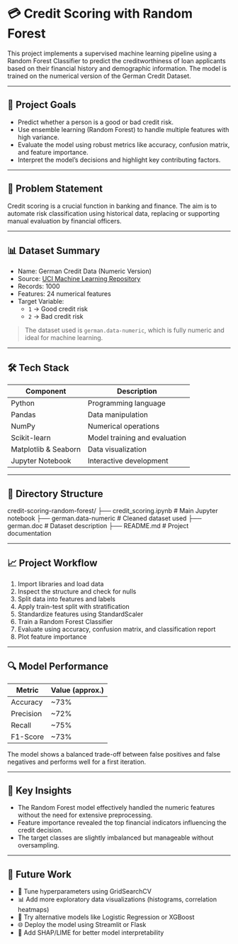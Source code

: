 # 💳 Credit Scoring with Random Forest

This project implements a supervised machine learning pipeline using a Random Forest Classifier to predict the creditworthiness of loan applicants based on their financial history and demographic information. The model is trained on the numerical version of the German Credit Dataset.

---

## 🎯 Project Goals

- Predict whether a person is a good or bad credit risk.
- Use ensemble learning (Random Forest) to handle multiple features with high variance.
- Evaluate the model using robust metrics like accuracy, confusion matrix, and feature importance.
- Interpret the model’s decisions and highlight key contributing factors.

---

## 🧠 Problem Statement

Credit scoring is a crucial function in banking and finance. The aim is to automate risk classification using historical data, replacing or supporting manual evaluation by financial officers.

---

## 📊 Dataset Summary

- Name: German Credit Data (Numeric Version)
- Source: [UCI Machine Learning Repository](https://archive.ics.uci.edu/dataset/144/statlog+german+credit+data)
- Records: 1000
- Features: 24 numerical features
- Target Variable:
  - `1` → Good credit risk
  - `2` → Bad credit risk

> The dataset used is `german.data-numeric`, which is fully numeric and ideal for machine learning.

---

## 🛠️ Tech Stack

| Component      | Description                       |
|----------------|-----------------------------------|
|   Python       | Programming language              |
|   Pandas       | Data manipulation                 |
|   NumPy        | Numerical operations              |
|   Scikit-learn   | Model training and evaluation   |
|   Matplotlib & Seaborn   | Data visualization     |
|   Jupyter Notebook  | Interactive development     |

---

## 📁 Directory Structure    

credit-scoring-random-forest/
├── credit_scoring.ipynb        # Main Jupyter notebook
├── german.data-numeric         # Cleaned dataset used
├── german.doc                  # Dataset description
├── README.md                   # Project documentation

---

## 📈 Project Workflow

1. Import libraries and load data
2. Inspect the structure and check for nulls
3. Split data into features and labels
4. Apply train-test split with stratification
5. Standardize features using StandardScaler
6. Train a Random Forest Classifier
7. Evaluate using accuracy, confusion matrix, and classification report
8. Plot feature importance

---

## 🔍 Model Performance

| Metric     | Value (approx.) |
|------------|------------------|
| Accuracy   | ~73%             |
| Precision  | ~72%             |
| Recall     | ~75%             |
| F1-Score   | ~73%             |

The model shows a balanced trade-off between false positives and false negatives and performs well for a first iteration.

---

## 📌 Key Insights

- The Random Forest model effectively handled the numeric features without the need for extensive preprocessing.
- Feature importance revealed the top financial indicators influencing the credit decision.
- The target classes are slightly imbalanced but manageable without oversampling.

---

## 🔮 Future Work

- 🔁 Tune hyperparameters using GridSearchCV
- 📊 Add more exploratory data visualizations (histograms, correlation heatmaps)
- 🔄 Try alternative models like Logistic Regression or XGBoost
- 🌐 Deploy the model using Streamlit or Flask
- 🧠 Add SHAP/LIME for better model interpretability
